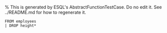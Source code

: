 % This is generated by ESQL's AbstractFunctionTestCase. Do no edit it. See ../README.md for how to regenerate it.

```esql
FROM employees
| DROP height*
```
